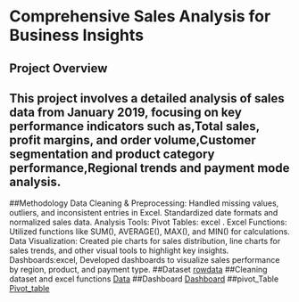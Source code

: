 # Comprehensive Sales Analysis for Business Insights

## Project Overview
## This project involves a detailed analysis of sales data from January 2019, focusing on key performance indicators such as,Total sales, profit margins, and order volume,Customer segmentation and product category performance,Regional trends and payment mode analysis.

##Methodology
Data Cleaning & Preprocessing: Handled missing values, outliers, and inconsistent entries in Excel. Standardized date formats and normalized sales data.
Analysis Tools:
Pivot Tables: excel .
Excel Functions: Utilized functions like SUM(), AVERAGE(), MAX(), and MIN() for calculations.
Data Visualization: Created pie charts for sales distribution, line charts for sales trends, and other visual tools to highlight key insights.
Dashboards:excel, Developed dashboards to visualize sales performance by region, product, and payment type.
##Dataset
<a href="https://github.com/JishnaMR/Sales_Analysis_Excel/blob/main/data_excel.csv">rowdata</a>
##Cleaning dataset and excel functions
<a href="https://github.com/JishnaMR/Sales_Analysis_Excel/blob/main/sales%20_analysis_excel.csv">Data</a>
##Dashboard
<a href="https://github.com/JishnaMR/Sales_Analysis_Excel/blob/main/Dashboard.png">Dashboard</a>
##pivot_Table
<a href="https://github.com/JishnaMR/Sales_Analysis_Excel/blob/main/pivot_table.csv">Pivot_table</a>



